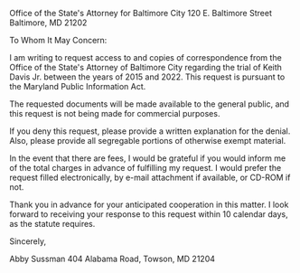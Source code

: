 Office of the State's Attorney for Baltimore City
120 E. Baltimore Street
Baltimore, MD 21202

To Whom It May Concern: 

I am writing to request access to and copies of correspondence from the Office of the State's Attorney of Baltimore City regarding the trial of Keith Davis Jr. between the years of 2015 and 2022. This request is pursuant to the Maryland Public Information Act.

The requested documents will be made available to the general public, and this request is not being made for commercial purposes. 

If you deny this request, please provide a written explanation for the denial. Also, please provide all segregable portions of otherwise exempt material.

In the event that there are fees, I would be grateful if you would inform me of the total charges in advance of fulfilling my request. I would prefer the request filled electronically, by e-mail attachment if available, or CD-ROM if not.

Thank you in advance for your anticipated cooperation in this matter. I look forward to receiving your response to this request within 10 calendar days, as the statute requires. 

Sincerely,

Abby Sussman
404 Alabama Road, Towson, MD 21204
